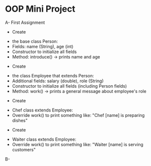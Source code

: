 # OOP Mini Project

A- First Assignment

* Create 
- the base class Person:
- Fields: name (String), age (int)
- Constructor to initialize all fields
- Method: introduce() → prints name and age

* Create
- the class Employee that extends Person:
- Additional fields: salary (double), role (String)
- Constructor to initialize all fields (including Person fields)
- Method: work() → prints a general message about employee's role

* Create
- Chef class extends Employee:
- Override work() to print something like: "Chef [name] is preparing dishes"

* Create
- Waiter class extends Employee:
- Override work() to print something like: "Waiter [name] is serving customers"

B- 